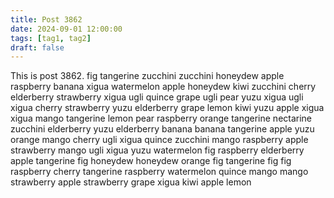 ```yaml
---
title: Post 3862
date: 2024-09-01 12:00:00
tags: [tag1, tag2]
draft: false
---
```

This is post 3862.
fig
tangerine
zucchini
zucchini
honeydew
apple
raspberry
banana
xigua
watermelon
apple
honeydew
kiwi
zucchini
cherry
elderberry
strawberry
xigua
ugli
quince
grape
ugli
pear
yuzu
xigua
ugli
xigua
cherry
strawberry
yuzu
elderberry
grape
lemon
kiwi
yuzu
apple
xigua
xigua
mango
tangerine
lemon
pear
raspberry
orange
tangerine
nectarine
zucchini
elderberry
yuzu
elderberry
banana
banana
tangerine
apple
yuzu
orange
mango
cherry
ugli
xigua
quince
zucchini
mango
raspberry
apple
strawberry
mango
ugli
xigua
yuzu
watermelon
fig
raspberry
elderberry
apple
tangerine
fig
honeydew
honeydew
orange
fig
tangerine
fig
fig
raspberry
cherry
tangerine
raspberry
watermelon
quince
mango
mango
strawberry
apple
strawberry
grape
xigua
kiwi
apple
lemon
